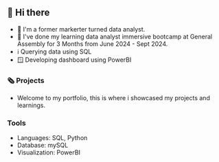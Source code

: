 <h2>👋 Hi there </h2>

* 👀 I'm a former markerter turned data analyst.
* 🌱 I've done my learning data analyst immersive bootcamp at General Assembly for 3 Months from June 2024 - Sept 2024.
* ℹ️ Querying data using SQL
* 🪟 Developing dashboard using PowerBI

<h3> 🗞️ Projects </h3>

* Welcome to my portfolio, this is where i showcased my projects and learnings.

<h3> Tools</h3>

* Languages: SQL, Python
* Database: mySQL
* Visualization: PowerBI


  


<!---
chuajustin/chuajustin is a ✨ special ✨ repository because its `README.md` (this file) appears on your GitHub profile.
You can click the Preview link to take a look at your changes.
--->
